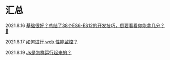 # 汇总

2021.8.16 [基础很好？总结了38个ES6-ES12的开发技巧，倒要看看你能拿几分？🐶](/articles/总结了38个ES6-ES12的开发技巧.html)

2021.8.17 [如何进行 web 性能监控？](/articles/如何进行web性能监控？.html)

2021.8.19 [Js是怎样运行起来的？](/articles/Js是怎样运行起来的？.html)

